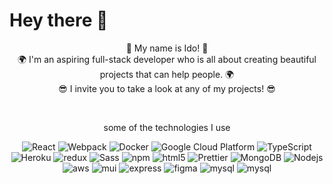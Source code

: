 # Hey there 🤠

<div align="center">
    
👋 My name is Ido! 👋  
🌍 I'm an aspiring full-stack developer who is all about creating beautiful projects that can help people. 🌍  
  😎 I invite you to take a look at any of my projects! 😎

</div>
</br>

<div align="center">
  <p>  some of the technologies I use  </p>
<img alt="React" src="https://img.shields.io/badge/-React-45b8d8?style=flat-square&logo=react&logoColor=white" />
  <img alt="Webpack" src="https://img.shields.io/badge/-Webpack-8DD6F9?style=flat-square&logo=webpack&logoColor=white" /> 
  <img alt="Docker" src="https://img.shields.io/badge/-Docker-46a2f1?style=flat-square&logo=docker&logoColor=white" />
  <img alt="Google Cloud Platform" src="https://img.shields.io/badge/-Google_Cloud_Platform-1a73e8?style=flat-square&logo=google-cloud&logoColor=white" />
  <img alt="TypeScript" src="https://img.shields.io/badge/-TypeScript-007ACC?style=flat-square&logo=typescript&logoColor=white" />
  <img alt="Heroku" src="https://img.shields.io/badge/-Heroku-430098?style=flat-square&logo=heroku&logoColor=white" />
  <img alt="redux" src="https://img.shields.io/badge/-Redux-764ABC?style=flat-square&logo=redux&logoColor=white" />
  <img alt="Sass" src="https://img.shields.io/badge/-Sass-CC6699?style=flat-square&logo=sass&logoColor=white" />
  <img alt="npm" src="https://img.shields.io/badge/-NPM-CB3837?style=flat-square&logo=npm&logoColor=white" />
  <img alt="html5" src="https://img.shields.io/badge/-HTML5-E34F26?style=flat-square&logo=html5&logoColor=white" />
  <img alt="Prettier" src="https://img.shields.io/badge/-Prettier-F7B93E?style=flat-square&logo=prettier&logoColor=white" />
  <img alt="MongoDB" src="https://img.shields.io/badge/-MongoDB-13aa52?style=flat-square&logo=mongodb&logoColor=white" />
  <img alt="Nodejs" src="https://img.shields.io/badge/-Nodejs-43853d?style=flat-square&logo=Node.js&logoColor=white" />
  <img alt="aws" src="https://img.shields.io/badge/-AWS-dead0d?style=flat-square&logo=amazonaws&logoColor=black" />
  <img alt="mui" src="https://img.shields.io/badge/-MUI-333333?style=flat-square&logo=mui&logoColor=nav" />
  <img alt="express" src="https://img.shields.io/badge/-express-444444?style=flat-square&logo=express&logoColor=nav" />
  <img alt="figma" src="https://img.shields.io/badge/-Figma-2f3c5c?style=flat-square&logo=figma&logoColor=nav" />
  <img alt="mysql" src="https://img.shields.io/badge/-mySQL-ffffff?style=flat-square&logo=mysql&logoColor=nav" />
  <img alt="mysql" src="https://img.shields.io/badge/-Jest-662b60?style=flat-square&logo=jest" />
  </div>

  </br>
